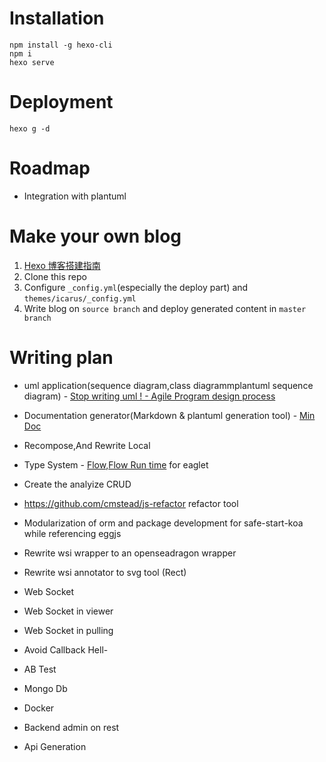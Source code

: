# Installation

```
npm install -g hexo-cli
npm i
hexo serve
```

# Deployment

```
hexo g -d
```

# Roadmap

* Integration with plantuml

# Make your own blog

1.  [Hexo 博客搭建指南](https://github.com/limedroid/HexoLearning)
2.  Clone this repo
3.  Configure `_config.yml`(especially the deploy part) and `themes/icarus/_config.yml`
4.  Write blog on `source branch` and deploy generated content in `master branch`

# Writing plan

* uml application(sequence diagram,class diagrammplantuml sequence diagram) -
  [Stop writing uml ! - Agile Program design process](/2018/04/13/general-agile-design-process.html)

* Documentation generator(Markdown & plantuml generation tool) - [Min Doc](https://github.com/chungchi300/min-doc)
* Recompose,And Rewrite Local
* Type System - [Flow](https://github.com/facebook/flow/),[Flow Run time](https://github.com/codemix/flow-runtime) for eaglet
* Create the analyize CRUD
* https://github.com/cmstead/js-refactor refactor tool
* Modularization of orm and package development for safe-start-koa while referencing eggjs

* Rewrite wsi wrapper to an openseadragon wrapper
* Rewrite wsi annotator to svg tool (Rect)
* Web Socket
* Web Socket in viewer
* Web Socket in pulling
* Avoid Callback Hell-
* AB Test
* Mongo Db
* Docker
* Backend admin on rest
* Api Generation
